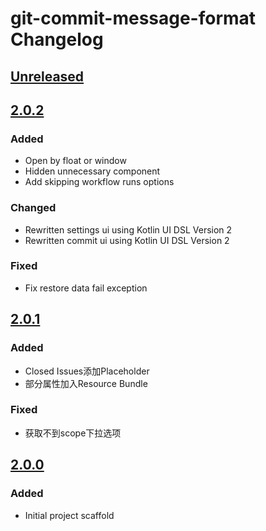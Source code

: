 <!-- Keep a Changelog guide -> https://keepachangelog.com -->

# git-commit-message-format Changelog

## [Unreleased]

## [2.0.2]

### Added
- Open by float or window
- Hidden unnecessary component
- Add skipping workflow runs options

### Changed
- Rewritten settings ui using Kotlin UI DSL Version 2
- Rewritten commit ui using Kotlin UI DSL Version 2

### Fixed
- Fix restore data fail exception

## [2.0.1]

### Added
- Closed Issues添加Placeholder
- 部分属性加入Resource Bundle

### Fixed
- 获取不到scope下拉选项

## [2.0.0]

### Added
- Initial project scaffold

[Unreleased]: https://github.com/fobgochod/git-commit-message-format/compare/v2.0.2...HEAD
[2.0.2]: https://github.com/fobgochod/git-commit-message-format/compare/v2.0.1...v2.0.2
[2.0.1]: https://github.com/fobgochod/git-commit-message-format/compare/v2.0.0...v2.0.1
[2.0.0]: https://github.com/fobgochod/git-commit-message-format/commits/v2.0.0
